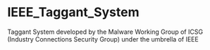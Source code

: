 IEEE_Taggant_System
===================

Taggant System developed by the Malware Working Group of ICSG (Industry Connections Security Group) under the umbrella of IEEE
